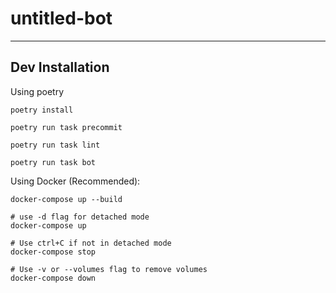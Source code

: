 # untitled-bot

---

## Dev Installation

Using poetry

```
poetry install

poetry run task precommit

poetry run task lint

poetry run task bot
```

Using Docker (Recommended):

```
docker-compose up --build

# use -d flag for detached mode
docker-compose up

# Use ctrl+C if not in detached mode
docker-compose stop

# Use -v or --volumes flag to remove volumes
docker-compose down
```
